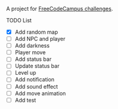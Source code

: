 A project for [FreeCodeCampus challenges](https://www.freecodecamp.org/challenges/build-a-roguelike-dungeon-crawler-game).

TODO List
- [x] Add random map
- [ ] Add NPC and player
- [ ] Add darkness
- [ ] Player move
- [ ] Add status bar
- [ ] Update status bar
- [ ] Level up
- [ ] Add notification
- [ ] Add sound effect
- [ ] Add move animation
- [ ] Add test